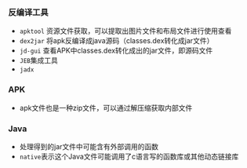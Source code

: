 ### 反编译工具
* `apktool` 资源文件获取，可以提取出图片文件和布局文件进行使用查看  
* `dex2jar` 将apk反编译成java源码（classes.dex转化成jar文件）
* `jd-gui` 查看APK中classes.dex转化成出的jar文件，即源码文件
* `JEB`集成工具
* `jadx`

### APK
* apk文件也是一种zip文件，可以通过解压缩获取内部文件

### Java
* 处理得到的jar文件中可能含有外部调用的函数
* `native`表示这个Java文件可能调用了c语言写的函数库或其他动态链接库
